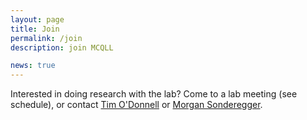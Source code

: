 ```yaml
---
layout: page
title: Join
permalink: /join
description: join MCQLL

news: true
---
```


Interested in doing research with the lab? Come to a lab meeting (see schedule), or contact [Tim O'Donnell](people/odonnell.timothy) or [Morgan Sonderegger](people/sonderegger.morgan).
